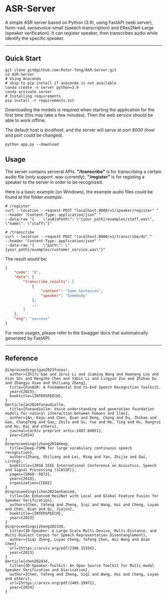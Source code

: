 # ASR-Server
A simple ASR server based on Python (3.9), using FastAPI (web server), fsmn-vad, sensevoice-small (speech transcription) and ERes2Net-Large (speaker verification). It can register speaker, then transcribes audio while identify the specific speaker.

---
## Quick Start
``` shell
git clone git@github.com:Peter-Teng/ASR-Server.git
cd ASR-Server
# Using Anaconda
# skip to pip install if anaconda is not available
conda create -n server python=3.9
conda activate server
# Installing requirements
pip install -r requirements.txt
```
Downloading the models is required when starting the application for the first time (this may take a few minutes). Then the web service should be able to work offline.


The default host is *localhost*, and the server will serve at port *8000* (host and port could be changed).
``` shell
python app.py --download
```

## Usage
The server contains serveral APIs. **"/transcribe"** is for transcribing a certain audio file (only support .wav currently). **"/register"** is for registing a speaker to the server in order to be recognized.


Here is a basic example (on Windows), the example audio files could be found at the folder *example*.
```shell
# /register
curl --location --request POST "localhost:8000/v1/speaker/register" ^
--header "Content-Type: application/json" ^
--data-raw "{    \"audioPath\": \"{your_path}/examples/staff.wav\",    \"name\": \"staff\"}"

# /transcribe
curl --location --request POST "localhost:8000/v1/transcribe/do" ^
--header "Content-Type: application/json" ^
--data-raw "{    \"path\": \"{your_path}/examples/customer_service.wav\"}"
```
The result would be:
```json
{
    "code": "0",
    "data": {
        "transcribe_results": [
            {
                "content": "Some Sentences",
                "speaker": "Somebody"
            },
            ...
        ]
    },
    "msg": "success"
}
```
For more usages, please refer to the Swagger docs that automatically generated by FastAPI.


---

## Reference

```
@inproceedings{gao2023funasr,
  author={Zhifu Gao and Zerui Li and Jiaming Wang and Haoneng Luo and Xian Shi and Mengzhe Chen and Yabin Li and Lingyun Zuo and Zhihao Du and Zhangyu Xiao and Shiliang Zhang},
  title={FunASR: A Fundamental End-to-End Speech Recognition Toolkit},
  year={2023},
  booktitle={INTERSPEECH},
}
@article{an2024funaudiollm,
  title={Funaudiollm: Voice understanding and generation foundation models for natural interaction between humans and llms},
  author={An, Keyu and Chen, Qian and Deng, Chong and Du, Zhihao and Gao, Changfeng and Gao, Zhifu and Gu, Yue and He, Ting and Hu, Hangrui and Hu, Kai and others},
  journal={arXiv preprint arXiv:2407.04051},
  year={2024}
}
@inproceedings{zhang2018deep,
  title={Deep-FSMN for large vocabulary continuous speech recognition},
  author={Zhang, Shiliang and Lei, Ming and Yan, Zhijie and Dai, Lirong},
  booktitle={2018 IEEE International Conference on Acoustics, Speech and Signal Processing (ICASSP)},
  pages={5869--5873},
  year={2018},
  organization={IEEE}
}
@inproceedings{chen2023enhanced,
  title={An Enhanced Res2Net with Local and Global Feature Fusion for Speaker Verification},
  author={Chen, Yafeng and Zheng, Siqi and Wang, Hui and Cheng, Luyao and Chen, Qian and Qi, Jiajun},
  booktitle={INTERSPEECH},
  year={2023}
}
@inproceedings{zheng20233d,
  title={3D-Speaker: A Large-Scale Multi-Device, Multi-Distance, and Multi-Dialect Corpus for Speech Representation Disentanglement},
  author={Siqi Zheng, Luyao Cheng, Yafeng Chen, Hui Wang and Qian Chen},
  url={https://arxiv.org/pdf/2306.15354},
  year={2023}
}
@article{chen20243d,
  title={3D-Speaker-Toolkit: An Open Source Toolkit for Multi-modal Speaker Verification and Diarization},
  author={Chen, Yafeng and Zheng, Siqi and Wang, Hui and Cheng, Luyao and others},
  url={https://arxiv.org/pdf/2403.19971},
  year={2024}
}

```
